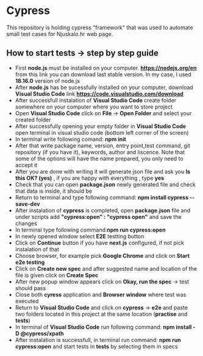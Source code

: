 # Cypress

This repository is holding cypress "framework" that was used to automate small test cases for Njuskalo.hr web page.

## How to start tests -> step by step guide

- First **node.js** must be installed on your computer. **https://nodejs.org/en** from this link you can download last stable version.
In my case, I used **18.16.0** version of node.js
- After **node.js** has be sucessfully installed on your computer, download **Visual Studio Code** link **https://code.visualstudio.com/download**
- After successfull instalation of **Visual Studio Code** create folder somewhere on your computer where you want to store project
- Open **Visual Studio Code** click on **File** -> **Open Folder** and select your created folder
- After successfully opening your empty folder in **Visual Studio Code** open terminal in visual studio code (bottom left corner of the screen)
- In terminal write following comand: **npm init**
- After that write package name, version, entry point,test command, git repository (if you have it), keywords, author and liscence. Note that some of the options will have the name prepared, you only need to accept it
- After you are done with writing it will generate json file and ask you **Is this OK? (yes)** , if you are happy with everything , type **yes**
- Check that you can open **package.json** newly generated file and check that data is inside, it should be
- Return to terminal and type following command: **npm install cypress --save-dev**
- After instalation of **cypress** is completed, open **package.json** file and under scripts add **"cypress:open" : "cypress open"** and save the changes
- In terminal type following command:**npm run cypress:open**
- In newly opened window select **E2E** testting button
- Click on **Continue** button if you have **next.js** configured, if not pick instalation of that
- Choose browser, for example pick **Google Chrome** and click on **Start e2e testing**
- Click on **Create new spec** and after suggested name and location of the file is given click on **Create Spec**
- After new popup window appears click on **Okay, run the spec** -> test should pass
- Close both **cyress** application and **Browser window** where test was executed
- Return to **Visual Studio Code** and click on **cypress** -> **e2e** and paste two folders located in this project at the same location (**practise** and **tests**)
- In terminal of **Visual Studio Code** run following command: **npm install -D @cypress/xpath**
- After instalation is successfull, in terminal run command: **npm run cypress:open** and start tests in **tests** by selecting them in specs
